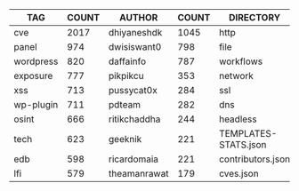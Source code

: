 |    TAG    | COUNT |    AUTHOR    | COUNT |      DIRECTORY       | COUNT | SEVERITY | COUNT | TYPE | COUNT |
|-----------|-------|--------------|-------|----------------------|-------|----------|-------|------|-------|
| cve       |  2017 | dhiyaneshdk  |  1045 | http                 |  6232 | info     |  3185 | file |   309 |
| panel     |   974 | dwisiswant0  |   798 | file                 |   309 | high     |  1261 | dns  |    17 |
| wordpress |   820 | daffainfo    |   787 | workflows            |   190 | medium   |  1251 |      |       |
| exposure  |   777 | pikpikcu     |   353 | network              |   115 | critical |   752 |      |       |
| xss       |   713 | pussycat0x   |   284 | ssl                  |    24 | low      |   228 |      |       |
| wp-plugin |   711 | pdteam       |   282 | dns                  |    17 | unknown  |    29 |      |       |
| osint     |   666 | ritikchaddha |   244 | headless             |     9 |          |       |      |       |
| tech      |   623 | geeknik      |   221 | TEMPLATES-STATS.json |     1 |          |       |      |       |
| edb       |   598 | ricardomaia  |   221 | contributors.json    |     1 |          |       |      |       |
| lfi       |   579 | theamanrawat |   179 | cves.json            |     1 |          |       |      |       |

